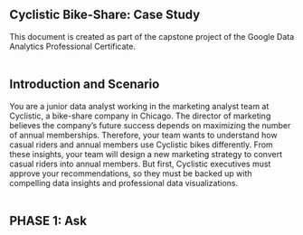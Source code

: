<h2>Cyclistic Bike-Share: Case Study</h2>
This document is created as part of the capstone project of the Google Data Analytics Professional Certificate.<br/><br/>

<h2>Introduction and Scenario</h2>
You are a junior data analyst working in the marketing analyst team at Cyclistic, a bike-share company in Chicago. The director of marketing believes the company’s future success depends on maximizing the number of annual memberships. Therefore, your team wants to understand how casual riders and annual members use Cyclistic bikes differently. From these insights, your team will design a new marketing strategy to convert casual riders into annual members. But first, Cyclistic executives must approve your recommendations, so they must be backed up with compelling data insights and professional data visualizations.<br/><br/>

<h2>PHASE 1: Ask</h2>
